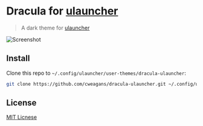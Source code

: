 # Dracula for [ulauncher](https://ulauncher.io)

> A dark theme for [ulauncher](https://ulauncher.io)

![Screenshot](./screenshot.png)

## Install

Clone this repo to `~/.config/ulauncher/user-themes/dracula-ulauncher`:

```bash
git clone https://github.com/cweagans/dracula-ulauncher.git ~/.config/ulauncher/user-themes/dracula-ulauncher
```

## License

[MIT Licnese](./LICENSE)
